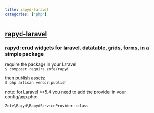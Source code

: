 ```yaml
---
title: rapyd-laravel
categories: ['php']
---
```

## [rapyd-laravel](https://github.com/zofe/rapyd-laravel)

### rapyd: crud widgets for laravel. datatable, grids, forms, in a simple package


require the package in your Laravel  
`$ composer require zofe/rapyd`

then publish assets:  
`$ php artisan vendor:publish`  



note: for Laravel <=5.4 you need to add the provider in your config/app.php:

`Zofe\Rapyd\RapydServiceProvider::class` 

